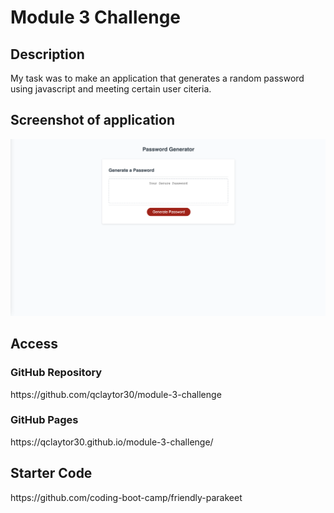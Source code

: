 # Module 3 Challenge

<h2>Description</h2>
My task was to make an application that generates a random password using javascript and meeting certain user citeria.

## Screenshot of application
![screenshot](./img/Screen%20Shot%202022-12-21%20at%204.32.46%20PM.png)

<h2>Access</h2>

<h3>GitHub Repository</h3>
https://github.com/qclaytor30/module-3-challenge
<h3>GitHub Pages</h3>
https://qclaytor30.github.io/module-3-challenge/

<h2>Starter Code</h2>
https://github.com/coding-boot-camp/friendly-parakeet
